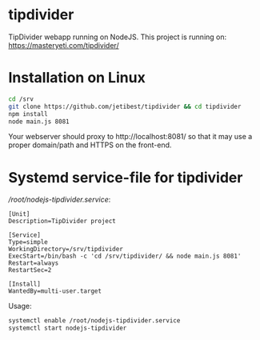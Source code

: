 # tipdivider
TipDivider webapp running on NodeJS. This project is running on: https://masteryeti.com/tipdivider/

# Installation on Linux
```bash
cd /srv
git clone https://github.com/jetibest/tipdivider && cd tipdivider
npm install
node main.js 8081
```

Your webserver should proxy to http://localhost:8081/ so that it may use a proper domain/path and HTTPS on the front-end.

# Systemd service-file for tipdivider
*/root/nodejs-tipdivider.service*:
```
[Unit]
Description=TipDivider project

[Service]
Type=simple
WorkingDirectory=/srv/tipdivider
ExecStart=/bin/bash -c 'cd /srv/tipdivider/ && node main.js 8081'
Restart=always
RestartSec=2

[Install]
WantedBy=multi-user.target
```

Usage:
```bash
systemctl enable /root/nodejs-tipdivider.service
systemctl start nodejs-tipdivider
```
